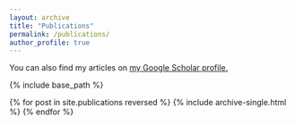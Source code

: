 ```yaml
---
layout: archive
title: "Publications"
permalink: /publications/
author_profile: true
---
```



You can also find my articles on <u><a href="{https://scholar.google.com/citations?user=6Zpd1esAAAAJ&hl=en}">my Google Scholar profile</a>.</u>

{% include base_path %}

{% for post in site.publications reversed %}
  {% include archive-single.html %}
{% endfor %}
